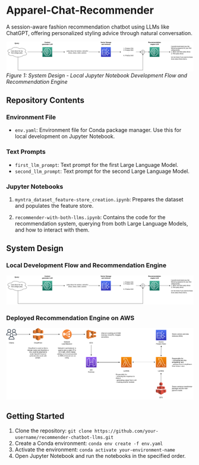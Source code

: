 # Apparel-Chat-Recommender

A session-aware fashion recommendation chatbot using LLMs like ChatGPT, offering personalized styling advice through natural conversation.

![Basic Flow](assets/img/basic_flow.png)
*Figure 1: System Design - Local Jupyter Notebook Development Flow and Recommendation Engine*

## Repository Contents

### Environment File
- `env.yaml`: Environment file for Conda package manager. Use this for local development on Jupyter Notebook.

### Text Prompts
- `first_llm_prompt`: Text prompt for the first Large Language Model.
- `second_llm_prompt`: Text prompt for the second Large Language Model.

### Jupyter Notebooks
1. `myntra_dataset_feature-store_creation.ipynb`: Prepares the dataset and populates the feature store.

2. `recommender-with-both-llms.ipynb`: Contains the code for the recommendation system, querying from both Large Language Models, and how to interact with them.

## System Design

### Local Development Flow and Recommendation Engine
![Local Development Flow](assets/img/basic_flow.png)

### Deployed Recommendation Engine on AWS
![Deployment](assets/img/deployment.png)

## Getting Started

1. Clone the repository: `git clone https://github.com/your-username/recommender-chatbot-llms.git`
2. Create a Conda environment: `conda env create -f env.yaml`
3. Activate the environment: `conda activate your-environment-name`
4. Open Jupyter Notebook and run the notebooks in the specified order.
